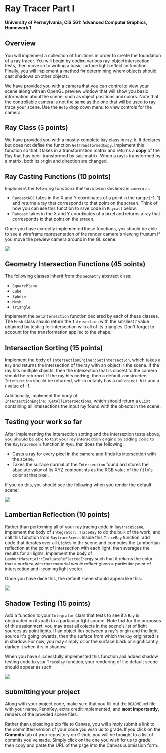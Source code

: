 Ray Tracer Part I
======================

**University of Pennsylvania, CIS 561: Advanced Computer Graphics, Homework 1**

Overview
------------
You will implement a collection of functions in order to create the foundation
of a ray tracer. You will begin by coding various ray-object intersection tests,
then move on to writing a basic surface light reflection function. Finally, you
will implement a method for determining where objects should cast shadows on
other objects.

We have provided you with a camera that you can control to view your scene along
with an OpenGL preview window that will show you basic information about the
scene, such as object positions and colors. Note that the controllable camera
is not the same as the one that will be used to ray trace your scene. Use the
`Help` drop down menu to view controls for the camera.

Ray Class (5 points)
--------
We have provided you with a mostly-complete `Ray` class in `ray.h`. It declares
but does not define the function `GetTransformedCopy`. Implement this function
so that it takes in a transformation matrix and returns a
__copy__ of the Ray that has been transformed by said matrix. When a ray is
transformed by a matrix, both its origin and direction are changed.

Ray Casting Functions (10 points)
------
Implement the following functions that have been declared in `camera.h`:
* `RaycastNDC` takes in the X and Y coordinates of a point in the range [-1, 1]
and returns a ray that corresponds to that point on the screen. Think of how
you can use this function to save code in `Raycast` below.
* `Raycast` takes in the X and Y coordinates of a pixel and returns a ray
that corresponds to that point on the screen.

Once you have correctly implemented these functions, you should be able to see
a wireframe representation of the render camera's viewing frustum if you move the
preview camera around in the GL scene.

![](./camera_wireframe.png)

Geometry Intersection Functions (45 points)
-------------
The following classes inherit from the `Geometry` abstract class:
* `SquarePlane`
* `Cube`
* `Sphere`
* `Mesh`
* `Triangle`

Implement the `GetIntersection` function declared by each of these classes. The
`Mesh` class should return the `Intersection` with the smallest _t_ value
obtained by testing for intersection with all of its triangles. Don't forget to
account for the transformation applied to the shape.

Intersection Sorting (15 points)
-----------
Implement the body of `IntersectionEngine::GetIntersection`, which takes a `Ray`
and returns the intersection of the ray with an object in the scene. If the ray
hits multiple objects, then the intersection that is closest to the camera
should be returned. If the ray hits nothing, then a default-constructed
`Intersection` should be returned, which notably has a null `object_hit` and a
_t_ value of -1.

Additionally, implement the body of `IntersectionEngine::GetAllIntersections`,
which should return a `QList` containing all intersections the input ray found
with the objects in the scene.

Testing your work so far
-------------
After implementing the intersection sorting and the intersection tests above, you should be
able to test your ray intersection engine by adding code to the `RaytraceScene`
function in `MyGL` that does the following:
* Casts a ray for every pixel in the camera and finds its intersection with the
scene.
* Takes the surface normal of the `Intersection` found and stores the
absolute value of its XYZ components as the RGB value of the `Film`'s color at
that pixel.

If you do this, you should see the following when you render the default scene:

![](./normals.png)

Lambertian Reflection (10 points)
------------
Rather than performing all of your ray tracing code in `RaytraceScene`,
implement the body of `Integrator::TraceRay` to do the bulk of the work, and
call this function from `RaytraceScene`. Inside this `TraceRay` function, add
code that iterates over all `Light`s in the scene and computes the Lambertian
reflection at the point of intersection with each light, then averages the
results for all lights. Implement the body of
`LambertMaterial::EvaluateReflectedEnergy` such that it returns the color that
a surface with that material would reflect given a particular point of
intersection and incoming light vector.

Once you have done this, the default scene should
appear like this:

![](./basic_scene.png)

Shadow Testing (15 points)
-------------
Add a function to your `Integrator` class that tests to see if a `Ray` is
obstructed on its path to a particular light source. Note that for the purposes
of this assignment, you may treat all objects in the scene's list of light
sources as point lights. If an object lies between a ray's origin and the light
source it's going towards, then the surface from which the `Ray` originated
is in shadow. For now, you may simply color the surface black or significantly
darken it when it is in shadow.

When you have successfully implemented this function and added shadow testing
code to your `TraceRay` function, your rendering of the default scene should
appear as such:

![](./shadow_scene.png)

Submitting your project
--------------
Along with your project code, make sure that you fill out the `README.md` file
with your name, PennKey, extra credit implemented, and __most importantly__,
renders of the provided scene files.

Rather than uploading a zip file to Canvas, you will simply submit a link to
the committed version of your code you wish us to grade. If you click on the
__Commits__ tab of your repository on Github, you will be brought to a list of
commits you've made. Simply click on the one you wish for us to grade, then copy
and paste the URL of the page into the Canvas submission form.
